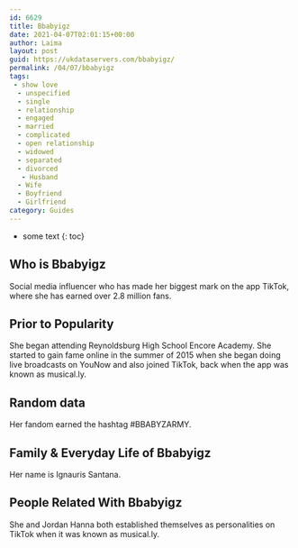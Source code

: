 ```yaml
---
id: 6629
title: Bbabyigz
date: 2021-04-07T02:01:15+00:00
author: Laima
layout: post
guid: https://ukdataservers.com/bbabyigz/
permalink: /04/07/bbabyigz
tags:
 - show love
  - unspecified
  - single
  - relationship
  - engaged
  - married
  - complicated
  - open relationship
  - widowed
  - separated
  - divorced
   - Husband
  - Wife
  - Boyfriend
  - Girlfriend
category: Guides
---
```


* some text
{: toc}


## Who is Bbabyigz
                  
                  
                  
Social media influencer who has made her biggest mark on the app TikTok, where she has earned over 2.8 million fans. 
                  
              
            
              
            
                
                
                
## Prior to Popularity
                  
                  
                  
She began attending Reynoldsburg High School Encore Academy. She started to gain fame online in the summer of 2015 when she began doing live broadcasts on YouNow and also joined TikTok, back when the app was known as musical.ly. 
                  
              
            
              
            
                
                
                
## Random data
                  
                  
                  
Her fandom earned the hashtag #BBABYZARMY. 
                  
              
            
              
            
                
                
                
## Family & Everyday Life of Bbabyigz
                  
                  
                  
Her name is Ignauris Santana.
                  
              
            
              
            
                
                
                
## People Related With Bbabyigz
                  
                  
                  
She and Jordan Hanna both established themselves as personalities on TikTok when it was known as musical.ly. 
                  
              
            
              
            
                
              
            
              
              
            
            
              
            
          
          
          